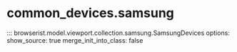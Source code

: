 # common_devices.samsung

::: browserist.model.viewport.collection.samsung.SamsungDevices
    options:
      show_source: true
      merge_init_into_class: false
